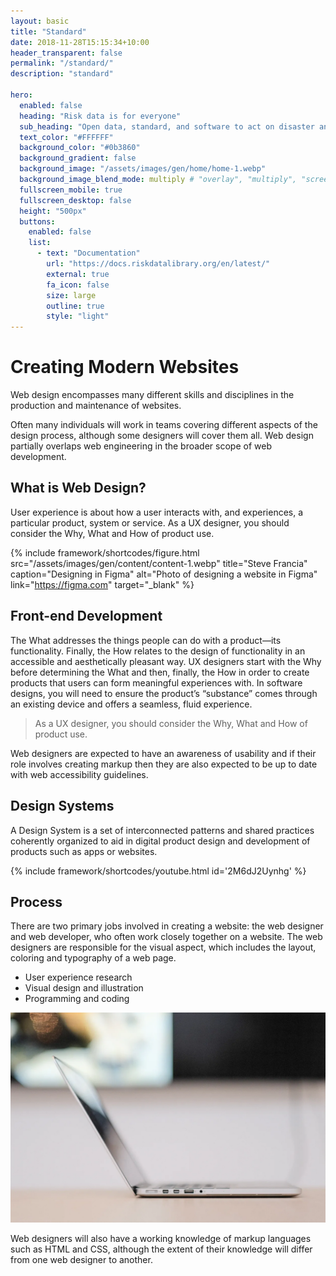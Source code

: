 ```yaml
---
layout: basic
title: "Standard"
date: 2018-11-28T15:15:34+10:00
header_transparent: false
permalink: "/standard/"
description: "standard"

hero:
  enabled: false
  heading: "Risk data is for everyone"
  sub_heading: "Open data, standard, and software to act on disaster and climate risk"
  text_color: "#FFFFFF"
  background_color: "#0b3860"
  background_gradient: false
  background_image: "/assets/images/gen/home/home-1.webp"
  background_image_blend_mode: multiply # "overlay", "multiply", "screen"
  fullscreen_mobile: true
  fullscreen_desktop: false
  height: "500px"
  buttons:
    enabled: false
    list:
      - text: "Documentation"
        url: "https://docs.riskdatalibrary.org/en/latest/"
        external: true
        fa_icon: false
        size: large
        outline: true
        style: "light"
---
```


# Creating Modern Websites

Web design encompasses many different skills and disciplines in the production and maintenance of websites.

Often many individuals will work in teams covering different aspects of the design process, although some designers will cover them all. Web design partially overlaps web engineering in the broader scope of web development.

## What is Web Design?

User experience is about how a user interacts with, and experiences, a particular product, system or service. As a UX designer, you should consider the Why, What and How of product use.

{% include framework/shortcodes/figure.html src="/assets/images/gen/content/content-1.webp" title="Steve Francia" caption="Designing in Figma" alt="Photo of designing a website in Figma" link="https://figma.com" target="_blank" %}

## Front-end Development

The What addresses the things people can do with a product—its functionality. Finally, the How relates to the design of functionality in an accessible and aesthetically pleasant way. UX designers start with the Why before determining the What and then, finally, the How in order to create products that users can form meaningful experiences with. In software designs, you will need to ensure the product’s “substance” comes through an existing device and offers a seamless, fluid experience.

> As a UX designer, you should consider the Why, What and How of product use.

Web designers are expected to have an awareness of usability and if their role involves creating markup then they are also expected to be up to date with web accessibility guidelines.

## Design Systems

A Design System is a set of interconnected patterns and shared practices coherently organized to aid in digital product design and development of products such as apps or websites.

{% include framework/shortcodes/youtube.html id='2M6dJ2Uynhg' %}

## Process

There are two primary jobs involved in creating a website: the web designer and web developer, who often work closely together on a website. The web designers are responsible for the visual aspect, which includes the layout, coloring and typography of a web page.

- User experience research
- Visual design and illustration
- Programming and coding

![Design In Figma](/assets/images/gen/content/content-2.webp)

Web designers will also have a working knowledge of markup languages such as HTML and CSS, although the extent of their knowledge will differ from one web designer to another.
